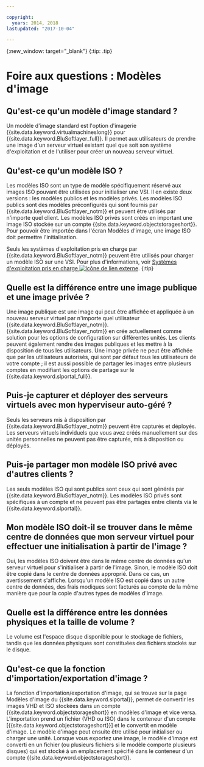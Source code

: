 ```yaml
---

copyright:
  years: 2014, 2018
lastupdated: "2017-10-04"

---
```



{:new_window: target="_blank"}
{:tip: .tip}

# Foire aux questions : Modèles d'image

## Qu'est-ce qu'un modèle d'image standard ?

Un modèle d'image standard est l'option d'imagerie {{site.data.keyword.virtualmachineslong}} pour {{site.data.keyword.BluSoftlayer_full}}.
Il permet aux utilisateurs de prendre une image d'un serveur virtuel existant quel que soit son système d'exploitation et de l'utiliser pour créer un nouveau serveur virtuel.


## Qu'est-ce qu'un modèle ISO ?

Les modèles ISO sont un type de modèle spécifiquement réservé aux images ISO pouvant être utilisées pour initialiser une VSI. Il en existe deux versions : les modèles publics et les modèles privés. Les modèles ISO publics sont des modèles préconfigurés qui sont fournis par {{site.data.keyword.BluSoftlayer_notm}} et peuvent être utilisés par n'importe quel client. Les modèles ISO privés sont créés en important une image ISO stockée sur un compte {{site.data.keyword.objectstorageshort}}. Pour pouvoir être importée dans l'écran Modèles d'image, une image ISO doit permettre l'initialisation. 

Seuls les systèmes d'exploitation pris en charge par {{site.data.keyword.BluSoftlayer_notm}} peuvent être utilisés pour charger un modèle ISO sur une VSI. Pour plus d'informations, voir [Systèmes d'exploitation pris en charge ![Icône de lien externe](../../icons/launch-glyph.svg "Icône de lien externe")](http://www.softlayer.com/services/software/).
{:tip}

## Quelle est la différence entre une image publique et une image privée ?

Une image publique est une image qui peut être affichée et appliquée à un nouveau serveur virtuel par n'importe quel utilisateur {{site.data.keyword.BluSoftlayer_notm}}. {{site.data.keyword.BluSoftlayer_notm}} en crée actuellement comme solution pour les options de configuration sur différentes unités. Les clients peuvent également rendre des images publiques et les mettre à la disposition de tous les utilisateurs. Une image privée ne peut être affichée que par les utilisateurs autorisés, qui sont par défaut tous les utilisateurs de votre compte ; il est aussi possible de partager les images entre plusieurs comptes en modifiant les options de partage sur le {{site.data.keyword.slportal_full}}.

## Puis-je capturer et déployer des serveurs virtuels avec mon hyperviseur auto-géré ?

Seuls les serveurs mis à disposition par {{site.data.keyword.BluSoftlayer_notm}} peuvent être capturés et déployés. Les serveurs virtuels individuels que vous avez créés manuellement sur des unités personnelles ne peuvent pas être capturés, mis à disposition ou déployés. 

## Puis-je partager mon modèle ISO privé avec d'autres clients ?

Les seuls modèles ISO qui sont publics sont ceux qui sont générés par {{site.data.keyword.BluSoftlayer_notm}}. Les modèles ISO privés sont spécifiques à un compte et ne peuvent pas être partagés entre clients via le {{site.data.keyword.slportal}}.

## Mon modèle ISO doit-il se trouver dans le même centre de données que mon serveur virtuel pour effectuer une initialisation à partir de l'image ?

Oui, les modèles ISO doivent être dans le même centre de données qu'un serveur virtuel pour s'initialiser à partir de l'image. Sinon, le modèle ISO
doit être copié dans le centre de données approprié. Dans ce cas, un avertissement s'affiche. Lorsqu'un modèle ISO est copié dans
un autre centre de données, des frais modiques sont facturés au compte de la même manière que pour la copie d'autres types de modèles d'image.


## Quelle est la différence entre les données physiques et la taille de volume ?

Le volume est l'espace disque disponible pour le stockage de fichiers, tandis que les données physiques sont constituées des fichiers stockés sur le disque.

## Qu'est-ce que la fonction d'importation/exportation d'image ?

La fonction d'importation/exportation d'image, qui se trouve sur la page Modèles d'image du {{site.data.keyword.slportal}}, permet de convertir les images VHD et ISO stockées dans un compte {{site.data.keyword.objectstorageshort}} en modèles d'image et vice versa. L'importation prend un fichier (VHD ou ISO) dans le conteneur d'un compte [{{site.data.keyword.objectstorageshort}}] et le convertit en modèle d'image. Le modèle d'image peut ensuite être utilisé pour initialiser ou charger une unité. Lorsque vous exportez une image, le modèle d'image est converti en un fichier (ou plusieurs fichiers si le modèle comporte plusieurs disques) qui est stocké à un emplacement spécifié dans le conteneur d'un compte {{site.data.keyword.objectstorageshort}}.  


